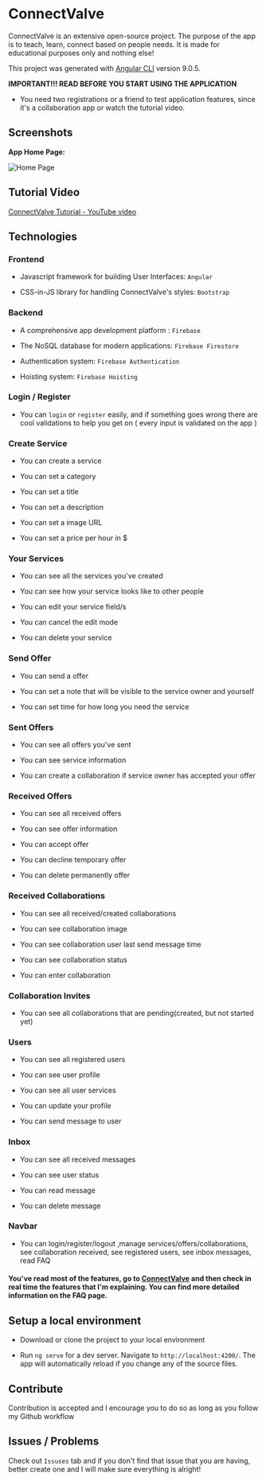 
# ConnectValve

  

ConnectValve is an extensive open-source project. The purpose of the app is to teach, learn, connect based on people needs. It is made for educational purposes only and nothing else!

  

This project was generated with [Angular CLI](https://github.com/angular/angular-cli) version 9.0.5.

  

**IMPORTANT!!! READ BEFORE YOU START USING THE APPLICATION**

- You need two registrations or a friend to test application features, since it's a collaboration app or watch the tutorial video.

  

## Screenshots

**App Home Page:**

  

![Home Page](https://i.imgur.com/gqn784c.png)

## Tutorial Video

  [ConnectValve Tutorial - YouTube video](https://www.youtube.com/watch?v=PFBniJA3hI8&feature=youtu.be)
  

## Technologies

  

### Frontend

  

- Javascript framework for building User Interfaces: `Angular`

  

- CSS-in-JS library for handling ConnectValve's styles: `Bootstrap`

  

### Backend

  

- A comprehensive app development platform : `Firebase`

- The NoSQL database for modern applications: `Firebase Firestore`

- Authentication system: `Firebase Authentication`

- Hoisting system: `Firebase Hoisting`

  

  

### Login / Register

  

  

- You can `login` or `register` easily, and if something goes wrong there are cool validations to help you get on ( every input is validated on the app )

  

  

### Create Service

  

  

- You can create a service

- You can set a category

- You can set a title

- You can set a description

- You can set a image URL

- You can set a price per hour in $

  

  

### Your Services

  

  

- You can see all the services you've created

- You can see how your service looks like to other people

- You can edit your service field/s

- You can cancel the edit mode

- You can delete your service

  

  

### Send Offer

  

  

- You can send a offer

- You can set a note that will be visible to the service owner and yourself

- You can set time for how long you need the service

  

  

### Sent Offers

  

  

- You can see all offers you've sent

- You can see service information

- You can create a collaboration if service owner has accepted your offer

  

  

### Received Offers

  

  

- You can see all received offers

- You can see offer information

- You can accept offer

- You can decline temporary offer

- You can delete permanently offer

  

  

### Received Collaborations

  

  

- You can see all received/created collaborations

- You can see collaboration image

- You can see collaboration user last send message time

- You can see collaboration status

- You can enter collaboration

  

  

### Collaboration Invites

  

  

- You can see all collaborations that are pending(created, but not started yet)

  

  

### Users

  

  

- You can see all registered users

- You can see user profile

- You can see all user services

- You can update your profile

- You can send message to user

  

  

### Inbox

  

  

- You can see all received messages

- You can see user status

- You can read message

- You can delete message

  

  

### Navbar

  

  

- You can login/register/logout ,manage services/offers/collaborations, see collaboration received, see registered users, see inbox messages, read FAQ

  

  

#### You've read most of the features, go to [ConnectValve](https://connectvalve.web.app/) and then check in real time the features that I'm explaining. You can find more detailed information on the FAQ page.

  

  

## Setup a local environment

  

  

- Download or clone the project to your local environment

  

- Run `ng serve` for a dev server. Navigate to `http://localhost:4200/`. The app will automatically reload if you change any of the source files.

  

  

## Contribute

  

  

Contribution is accepted and I encourage you to do so as long as you follow my Github workflow

  

  

## Issues / Problems

  

  

Check out `Issuses` tab and if you don't find that issue that you are having, better create one and I will make sure everything is alright!